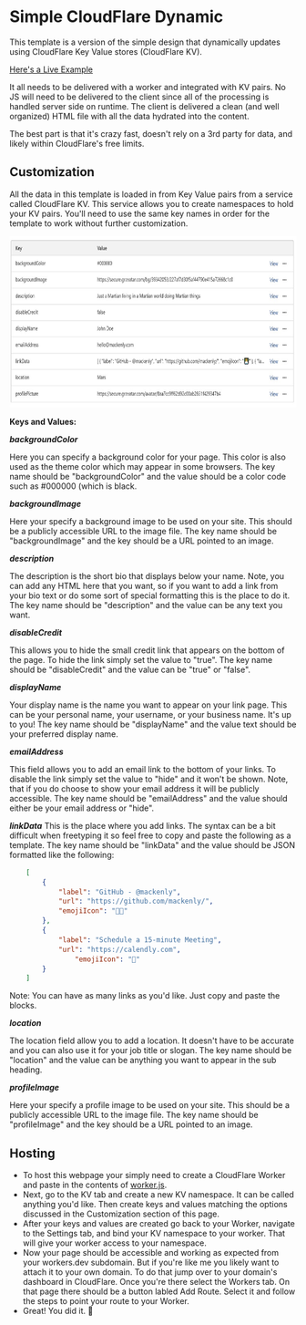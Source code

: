 # Simple CloudFlare Dynamic
 This template is a version of the simple design that dynamically updates using CloudFlare Key Value stores (CloudFlare KV).

 [Here's a Live Example](https://quickbiolinks-simple-cloudflare-dynamic.mackenly.workers.dev/)

 It all needs to be delivered with a worker and integrated with KV pairs. No JS will need to be delivered to the client since all of the processing is handled server side on runtime. The client is delivered a clean (and well organized) HTML file with all the data hydrated into the content.

 The best part is that it's crazy fast, doesn't rely on a 3rd party for data, and likely within CloudFlare's free limits.


## Customization
All the data in this template is loaded in from Key Value pairs from a service called CloudFlare KV. This service allows you to create namespaces to hold your KV pairs. You'll need to use the same key names in order for the template to work without further customization.

<img src="../../readme-images/simple-cloudflare-dynamic-kv.jpg" alt="Screenshot of example KV options." height="300">

**Keys and Values:**

***backgroundColor***

Here you can specify a background color for your page. This color is also used as the theme color which may appear in some browsers. The key name should be "backgroundColor" and the value should be a color code such as #000000 (which is black.

***backgroundImage***

Here your specify a background image to be used on your site. This should be a publicly accessible URL to the image file. The key name should be "backgroundImage" and the key should be a URL pointed to an image.

***description***

The description is the short bio that displays below your name. Note, you can add any HTML here that you want, so if you want to add a link from your bio text or do some sort of special formatting this is the place to do it. The key name should be "description" and the value can be any text you want.

***disableCredit***

This allows you to hide the small credit link that appears on the bottom of the page. To hide the link simply set the value to "true". The key name should be "disableCredit" and the value can be "true" or "false".

***displayName***

Your display name is the name you want to appear on your link page. This can be your personal name, your username, or your business name. It's up to you! The key name should be "displayName" and the value text should be your preferred display name.

***emailAddress***

This field allows you to add an email link to the bottom of your links. To disable the link simply set the value to "hide" and it won't be shown. Note, that if you do choose to show your email address it will be publicly accessible. The key name should be "emailAddress" and the value should either be your email address or "hide".

***linkData***
This is the place where you add links. The syntax can be a bit difficult when freetyping it so feel free to copy and paste the following as a template. The key name should be "linkData" and the value should be JSON formatted like the following:

```json
    [
        {
            "label": "GitHub - @mackenly",
            "url": "https://github.com/mackenly/",
            "emojiIcon": "👨‍💻"
        },
        {      
            "label": "Schedule a 15-minute Meeting",
            "url": "https://calendly.com",
                "emojiIcon": "📆"
        }
    ]
```

Note: You can have as many links as you'd like. Just copy and paste the blocks.

***location***

The location field allow you to add a location. It doesn't have to be accurate and you can also use it for your job title or slogan. The key name should be "location" and the value can be anything you want to appear in the sub heading.

***profileImage***

Here your specify a profile image to be used on your site. This should be a publicly accessible URL to the image file. The key name should be "profileImage" and the key should be a URL pointed to an image.


## Hosting
- To host this webpage your simply need to create a CloudFlare Worker and paste in the contents of [worker.js](worker.js). 
- Next, go to the KV tab and create a new KV namespace. It can be called anything you'd like. Then create keys and values matching the options discussed in the Customization section of this page. 
- After your keys and values are created go back to your Worker, navigate to the Settings tab, and bind your KV namespace to your worker. That will give your worker access to your namespace.
- Now your page should be accessible and working as expected from your workers.dev subdomain. But if you're like me you likely want to attach it to your own domain. To do that jump over to your domain's dashboard in CloudFlare. Once you're there select the Workers tab. On that page there should be a button labled Add Route. Select it and follow the steps to point your route to your Worker.
- Great! You did it. 🎉 